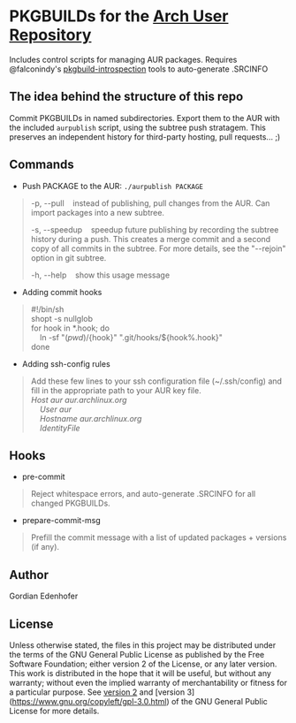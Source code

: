 # PKGBUILDs for the [Arch User Repository](https://aur.archlinux.org)
Includes control scripts for managing AUR packages. Requires @falconindy's [pkgbuild-introspection](https://www.archlinux.org/packages/community/any/pkgbuild-introspection) tools to auto-generate .SRCINFO

## The idea behind the structure of this repo
Commit PKGBUILDs in named subdirectories. Export them to the AUR with the included `aurpublish` script, using the subtree push stratagem. This preserves an independent history for third-party hosting, pull requests... ;)

## Commands
* Push PACKAGE to the AUR: `./aurpublish PACKAGE`
> -p, --pull&nbsp;&nbsp;&nbsp;&nbsp;instead of publishing, pull changes from the AUR. Can import packages into a new subtree.
>
> -s, --speedup&nbsp;&nbsp;&nbsp;&nbsp;speedup future publishing by recording the subtree history during a push. This creates a merge commit and a second copy of all commits in the subtree. For more details, see the "--rejoin" option in git subtree.
>
> -h, --help&nbsp;&nbsp;&nbsp;&nbsp;show this usage message

* Adding commit hooks
> \#!/bin/sh<br>
> shopt -s nullglob<br>
> for hook in \*.hook; do<br>
> &nbsp;&nbsp;&nbsp;&nbsp;ln -sf "$(pwd)/${hook}" ".git/hooks/${hook%.hook}"<br>
> done

* Adding ssh-config rules
> Add these few lines to your ssh configuration file (~/.ssh/config) and fill in the appropriate path to your AUR key file.<br>
> *Host aur aur.archlinux.org<br>*
> *&nbsp;&nbsp;&nbsp;&nbsp;User aur<br>*
> *&nbsp;&nbsp;&nbsp;&nbsp;Hostname aur.archlinux.org<br>*
> *&nbsp;&nbsp;&nbsp;&nbsp;IdentityFile <PATH TO YOUR AUR KEY>*

## Hooks
* pre-commit
> Reject whitespace errors, and auto-generate .SRCINFO for all changed PKGBUILDs.

* prepare-commit-msg
> Prefill the commit message with a list of updated packages + versions (if any).

## Author

Gordian Edenhofer

## License

Unless otherwise stated, the files in this project may be distributed under the terms of the GNU General Public License as published by the Free Software Foundation; either version 2 of the License, or any later version. This work is distributed in the hope that it will be useful, but without any warranty; without even the implied warranty of merchantability or fitness for a particular purpose. See [version 2](https://www.gnu.org/licenses/old-licenses/gpl-2.0.html) and [version 3] (https://www.gnu.org/copyleft/gpl-3.0.html) of the GNU General Public License for more details.
